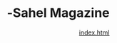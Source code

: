 # Sahel Magazine-
[index.html](https://github.com/user-attachments/files/22663440/index.html)
<!DOCTYPE html>
<html lang="ar" dir="rtl">
<head>
    <meta charset="UTF-8">
    <meta name="viewport" content="width=device-width, initial-scale=1.0">
    <title> مجلة الساحل</title>
    <link rel="stylesheet" href="https://cdnjs.cloudflare.com/ajax/libs/font-awesome/6.4.0/css/all.min.css">
    <script src="https://cdn.tailwindcss.com"></script>
    <style>
        @import url('https://fonts.googleapis.com/css2?family=Cairo:wght@300;400;600;700&family=Inter:wght@300;400;500;600&display=swap');
        
        :root {
            --primary: #1a365d;
            --secondary: #d69e2e;
            --accent: #2d3748;
            --light: #f7fafc;
            --dark: #2d3748;
        }
        
        body {
            font-family: 'Cairo', sans-serif;
            transition: all 0.3s ease;
        }
        
        .lang-en, .lang-fr, .lang-ff {
            font-family: 'Inter', sans-serif;
        }
        
        .hero-pattern {
            background: linear-gradient(rgba(26, 54, 93, 0.8), rgba(26, 54, 93, 0.9)), url('data:image/svg+xml;utf8,<svg xmlns="http://www.w3.org/2000/svg" width="100" height="100" viewBox="0 0 100 100"><rect width="100" height="100" fill="%231a365d"/><path d="M0 0L100 100M100 0L0 100" stroke="%23d69e2e" stroke-width="1"/></svg>');
        }
        
        .rtl {
            direction: rtl;
        }
        
        .ltr {
            direction: ltr;
        }
        
        /* إخفاء المحتوى أثناء تحميل اللغة */
        .translatable {
            opacity: 1;
            transition: opacity 0.3s ease;
        }
        
        .translating {
            opacity: 0.5;
        }
        
        /* تأثيرات للزر النشط */
        .lang-btn.active {
            background-color: #d69e2e !important;
            color: white !important;
        }
    </style>
</head>
<body class="bg-gray-50 text-gray-800"> <meta http-equiv="X-UA-Compatible" content="IE=edge">
    <!-- شريط التنقل -->
    <nav class="bg-white shadow-md sticky top-0 z-50">
        <div class="container mx-auto px-4">
            <div class="flex justify-between items-center py-4">
                <!-- الشعار -->
                <div class="flex items-center space-x-2 rtl:space-x-reverse">
                    <div class="w-10 h-10 bg-amber-500 rounded-full flex items-center justify-center">
                        <i class="fas fa-book text-white text-lg"></i>
                    </div>
                    <span class="text-xl font-bold text-blue-900" data-i18n="journal_title">المجلة الفولانية</span> <meta name="description" content="مجلة التاريخ والثقافة الفولانية - منصة متعددة اللغات للتراث الفولاني">
                </div>

                <!-- روابط التنقل -->
                <div class="hidden md:flex space-x-8 rtl:space-x-reverse">
                    <a href="#home" class="text-blue-900 hover:text-amber-500 font-medium" data-i18n="nav_home">الرئيسية</a>
                    <a href="#issues" class="text-blue-900 hover:text-amber-500 font-medium" data-i18n="nav_issues">الأعداد</a>
                    <a href="#articles" class="text-blue-900 hover:text-amber-500 font-medium" data-i18n="nav_articles">المقالات</a>
                    <a href="#research" class="text-blue-900 hover:text-amber-500 font-medium" data-i18n="nav_research">الأبحاث</a>
                    <a href="#oral-histories" class="text-blue-900 hover:text-amber-500 font-medium" data-i18n="nav_oral_histories">قصص شفهية</a>
                    <a href="#glossary" class="text-blue-900 hover:text-amber-500 font-medium" data-i18n="nav_glossary">المعجم</a>
                </div>

                <!-- زر القائمة المختصرة للأجهزة الصغيرة -->
                <div class="md:hidden">
                    <button id="menu-toggle" class="text-blue-900 focus:outline-none">
                        <i class="fas fa-bars text-xl"></i>
                    </button>
                </div>

                <!-- اختيار اللغة -->
                <div class="flex items-center space-x-2 rtl:space-x-reverse">
                    <button class="lang-btn px-2 py-1 text-sm bg-amber-500 text-white rounded active" data-lang="ar">عربي</button>
                    <button class="lang-btn px-2 py-1 text-sm bg-gray-100 text-gray-600 rounded lang-en" data-lang="en">EN</button>
                    <button class="lang-btn px-2 py-1 text-sm bg-gray-100 text-gray-600 rounded lang-fr" data-lang="fr">FR</button>
                    <button class="lang-btn px-2 py-1 text-sm bg-gray-100 text-gray-600 rounded lang-ff" data-lang="ff">FF</button>
                </div>
            </div>

            <!-- القائمة المختصرة -->
            <div id="mobile-menu" class="hidden md:hidden py-4 border-t">
                <div class="flex flex-col space-y-4">
                    <a href="#home" class="text-blue-900 hover:text-amber-500 font-medium" data-i18n="nav_home">الرئيسية</a>
                    <a href="#issues" class="text-blue-900 hover:text-amber-500 font-medium" data-i18n="nav_issues">الأعداد</a>
                    <a href="#articles" class="text-blue-900 hover:text-amber-500 font-medium" data-i18n="nav_articles">المقالات</a>
                    <a href="#research" class="text-blue-900 hover:text-amber-500 font-medium" data-i18n="nav_research">الأبحاث</a>
                    <a href="#oral-histories" class="text-blue-900 hover:text-amber-500 font-medium" data-i18n="nav_oral_histories">قصص شفهية</a>
                    <a href="#glossary" class="text-blue-900 hover:text-amber-500 font-medium" data-i18n="nav_glossary">المعجم</a>
                </div>
            </div>
        </div>
    </nav>

    <!-- قسم البطل (Hero) -->
    <section id="home" class="hero-pattern text-white py-20">
        <div class="container mx-auto px-4 text-center">
            <h1 class="text-4xl md:text-5xl font-bold mb-4" data-i18n="hero_title">مجلة التاريخ والثقافة الفولانية</h1>
            <p class="text-xl mb-8 max-w-3xl mx-auto" data-i18n="hero_description">منصة متعددة اللغات تهدف للحفاظ على التراث الفولاني ونشره من خلال الأبحاث الأكاديمية، القصص الشفهية، والمواد الثقافية.</p>
            <div class="flex flex-wrap justify-center gap-4">
                <a href="#issues" class="bg-amber-500 hover:bg-amber-600 text-white font-bold py-3 px-6 rounded-lg transition duration-300" data-i18n="hero_button1">
                    استكشف الأعداد الأخيرة
                </a>
                <a href="#submit" class="bg-transparent hover:bg-blue-800 border-2 border-white text-white font-bold py-3 px-6 rounded-lg transition duration-300" data-i18n="hero_button2">
                    أرسل مقالك
                </a>
            </div>
        </div>
    </section>

    <!-- الأقسام الرئيسية -->
    <section class="py-16 bg-white">
        <div class="container mx-auto px-4">
            <h2 class="text-3xl font-bold text-center text-blue-900 mb-12" data-i18n="sections_title">أقسام المجلة</h2>
            
            <div class="grid grid-cols-1 md:grid-cols-2 lg:grid-cols-3 gap-8">
                <!-- قسم الأعداد -->
                <div class="bg-blue-50 rounded-lg p-6 shadow-md hover:shadow-lg transition duration-300">
                    <div class="w-14 h-14 bg-blue-900 rounded-full flex items-center justify-center mb-4">
                        <i class="fas fa-book-open text-white text-xl"></i>
                    </div>
                    <h3 class="text-xl font-bold text-blue-900 mb-2" data-i18n="section_issues_title">الأعداد</h3>
                    <p class="text-gray-700 mb-4" data-i18n="section_issues_desc">استكشف أعداد المجلة الدورية التي تضم أحدث الأبحاث والمقالات حول الثقافة الفولانية.</p>
                    <a href="#issues" class="text-amber-600 font-medium hover:text-amber-700" data-i18n="section_explore">استكشف الأعداد →</a>
                </div>
                
                <!-- قسم المقالات -->
                <div class="bg-blue-50 rounded-lg p-6 shadow-md hover:shadow-lg transition duration-300">
                    <div class="w-14 h-14 bg-blue-900 rounded-full flex items-center justify-center mb-4">
                        <i class="fas fa-newspaper text-white text-xl"></i>
                    </div>
                    <h3 class="text-xl font-bold text-blue-900 mb-2" data-i18n="section_articles_title">المقالات</h3>
                    <p class="text-gray-700 mb-4" data-i18n="section_articles_desc">مقالات متنوعة تغطي جوانب مختلفة من التاريخ الفولاني، الثقافة، اللغة، والفنون.</p>
                    <a href="#articles" class="text-amber-600 font-medium hover:text-amber-700" data-i18n="section_read">اقرأ المقالات →</a>
                </div>
                
                <!-- قسم الأبحاث -->
                <div class="bg-blue-50 rounded-lg p-6 shadow-md hover:shadow-lg transition duration-300">
                    <div class="w-14 h-14 bg-blue-900 rounded-full flex items-center justify-center mb-4">
                        <i class="fas fa-search text-white text-xl"></i>
                    </div>
                    <h3 class="text-xl font-bold text-blue-900 mb-2" data-i18n="section_research_title">الأبحاث</h3>
                    <p class="text-gray-700 mb-4" data-i18n="section_research_desc">أبحاث أكاديمية معمقة حول التاريخ الفولاني، علم الإنسان، اللغويات، والمزيد.</p>
                    <a href="#research" class="text-amber-600 font-medium hover:text-amber-700" data-i18n="section_browse">استعرض الأبحاث →</a>
                </div>
                
                <!-- قسم القصص الشفهية -->
                <div class="bg-blue-50 rounded-lg p-6 shadow-md hover:shadow-lg transition duration-300">
                    <div class="w-14 h-14 bg-blue-900 rounded-full flex items-center justify-center mb-4">
                        <i class="fas fa-microphone text-white text-xl"></i>
                    </div>
                    <h3 class="text-xl font-bold text-blue-900 mb-2" data-i18n="section_oral_title">قصص شفهية</h3>
                    <p class="text-gray-700 mb-4" data-i18n="section_oral_desc">مجموعة من التسجيلات الصوتية والمرئية للقصص والتقاليد الشفهية الفولانية.</p>
                    <a href="#oral-histories" class="text-amber-600 font-medium hover:text-amber-700" data-i18n="section_listen">استمع إلى القصص →</a>
                </div>
                
                <!-- قسم المعجم -->
                <div class="bg-blue-50 rounded-lg p-6 shadow-md hover:shadow-lg transition duration-300">
                    <div class="w-14 h-14 bg-blue-900 rounded-full flex items-center justify-center mb-4">
                        <i class="fas fa-book text-white text-xl"></i>
                    </div>
                    <h3 class="text-xl font-bold text-blue-900 mb-2" data-i18n="section_glossary_title">المعجم</h3>
                    <p class="text-gray-700 mb-4" data-i18n="section_glossary_desc">قاموس متعدد اللغات للمصطلحات الفولانية مع تفسيراتها وأمثلة على استخدامها.</p>
                    <a href="#glossary" class="text-amber-600 font-medium hover:text-amber-700" data-i18n="section_explore_glossary">استكشف المعجم →</a>
                </div>
                
                <!-- قسم الوسائط -->
                <div class="bg-blue-50 rounded-lg p-6 shadow-md hover:shadow-lg transition duration-300">
                    <div class="w-14 h-14 bg-blue-900 rounded-full flex items-center justify-center mb-4">
                        <i class="fas fa-photo-video text-white text-xl"></i>
                    </div>
                    <h3 class="text-xl font-bold text-blue-900 mb-2" data-i18n="section_media_title">الوسائط المتعددة</h3>
                    <p class="text-gray-700 mb-4" data-i18n="section_media_desc">معرض للصور، مقاطع الفيديو، والتسجيلات الصوتية التي توثق الثقافة الفولانية.</p>
                    <a href="#media" class="text-amber-600 font-medium hover:text-amber-700" data-i18n="section_browse_media">استعرض الوسائط →</a>
                </div>
            </div>
        </div>
    </section>

    <!-- أحدث المحتويات -->
    <section class="py-16 bg-gray-100">
        <div class="container mx-auto px-4">
            <h2 class="text-3xl font-bold text-center text-blue-900 mb-12" data-i18n="latest_content">أحدث المحتويات</h2>
            
            <div class="grid grid-cols-1 md:grid-cols-2 lg:grid-cols-3 gap-8">
                <!-- مقال حديث -->
                <div class="bg-white rounded-lg overflow-hidden shadow-md hover:shadow-lg transition duration-300">
                    <div class="h-48 bg-blue-900 flex items-center justify-center">
                        <i class="fas fa-newspaper text-white text-5xl"></i>
                    </div>
                    <div class="p-6">
                        <span class="text-sm text-amber-600 font-medium" data-i18n="content_article">مقال</span>
                        <h3 class="text-xl font-bold text-blue-900 my-2" data-i18n="content_article_title">الهجرة الفولانية عبر العصور</h3>
                        <p class="text-gray-700 mb-4" data-i18n="content_article_desc">تتبع مسارات هجرة المجتمعات الفولانية عبر غرب أفريقيا وأثرها على التنوع الثقافي.</p>
                        <div class="flex justify-between items-center">
                            <span class="text-sm text-gray-500" data-i18n="content_days_ago">2 يوم مضت</span>
                            <a href="#" class="text-blue-900 hover:text-amber-600 font-medium" data-i18n="content_read_more">اقرأ المزيد →</a>
                        </div>
                    </div>
                </div>
                
                <!-- بحث حديث -->
                <div class="bg-white rounded-lg overflow-hidden shadow-md hover:shadow-lg transition duration-300">
                    <div class="h-48 bg-blue-800 flex items-center justify-center">
                        <i class="fas fa-search text-white text-5xl"></i>
                    </div>
                    <div class="p-6">
                        <span class="text-sm text-amber-600 font-medium" data-i18n="content_research">بحث</span>
                        <h3 class="text-xl font-bold text-blue-900 my-2" data-i18n="content_research_title">الأنماط الموسيقية في الثقافة الفولانية</h3>
                        <p class="text-gray-700 mb-4" data-i18n="content_research_desc">دراسة تحليلية للأنماط الموسيقية التقليدية وتطورها في المجتمعات الفولانية.</p>
                        <div class="flex justify-between items-center">
                            <span class="text-sm text-gray-500" data-i18n="content_days_ago2">5 يوم مضت</span>
                            <a href="#" class="text-blue-900 hover:text-amber-600 font-medium" data-i18n="content_read_more">اقرأ المزيد →</a>
                        </div>
                    </div>
                </div>
                
                <!-- قصة شفهية حديثة -->
                <div class="bg-white rounded-lg overflow-hidden shadow-md hover:shadow-lg transition duration-300">
                    <div class="h-48 bg-blue-700 flex items-center justify-center">
                        <i class="fas fa-microphone text-white text-5xl"></i>
                    </div>
                    <div class="p-6">
                        <span class="text-sm text-amber-600 font-medium" data-i18n="content_oral">قصة شفهية</span>
                        <h3 class="text-xl font-bold text-blue-900 my-2" data-i18n="content_oral_title">حكايات الجدّة أمونة</h3>
                        <p class="text-gray-700 mb-4" data-i18n="content_oral_desc">مجموعة من الحكايات التقليدية التي ترويها الجدّة أمونة من منطقة فوتا جالون.</p>
                        <div class="flex justify-between items-center">
                            <span class="text-sm text-gray-500" data-i18n="content_week_ago">أسبوع مضى</span>
                            <a href="#" class="text-blue-900 hover:text-amber-600 font-medium" data-i18n="content_listen">استمع →</a>
                        </div>
                    </div>
                </div>
            </div>
            
            <div class="text-center mt-12">
                <a href="#articles" class="bg-blue-900 hover:bg-blue-800 text-white font-bold py-3 px-6 rounded-lg transition duration-300" data-i18n="view_all_content">
                    عرض جميع المحتويات
                </a>
            </div>
        </div>
    </section>

    <!-- قسم الاشتراك -->
    <section class="py-16 bg-blue-900 text-white">
        <div class="container mx-auto px-4 text-center">
            <h2 class="text-3xl font-bold mb-4" data-i18n="subscribe_title">اشترك في النشرة البريدية</h2>
            <p class="text-xl mb-8 max-w-3xl mx-auto" data-i18n="subscribe_desc">ابق على اطلاع بأحدث الأبحاث، المقالات، والفعاليات المتعلقة بالثقافة الفولانية.</p>
            
            <form class="max-w-xl mx-auto flex flex-col md:flex-row gap-4">
                <input type="email" placeholder="بريدك الإلكتروني" class="flex-grow px-4 py-3 rounded-lg text-gray-800 focus:outline-none focus:ring-2 focus:ring-amber-500" data-i18n-placeholder="email_placeholder">
                <button type="submit" class="bg-amber-500 hover:bg-amber-600 text-white font-bold py-3 px-6 rounded-lg transition duration-300" data-i18n="subscribe_button">
                    اشترك الآن
                </button>
            </form>
            
            <p class="text-sm mt-4 text-blue-200" data-i18n="privacy_notice">نحن نحترم خصوصيتك ولن نشارك بريدك مع أي طرف ثالث.</p>
        </div>
    </section>

    <!-- التذييل -->
    <footer class="bg-gray-800 text-white py-12">
        <div class="container mx-auto px-4">
            <div class="grid grid-cols-1 md:grid-cols-2 lg:grid-cols-4 gap-8">
                <!-- معلومات المجلة -->
                <div>
                    <h3 class="text-xl font-bold mb-4" data-i18n="footer_journal_title">المجلة الفولانية</h3>
                    <p class="text-gray-300 mb-4" data-i18n="footer_journal_desc">منصة أكاديمية وثقافية تهدف للحفاظ على التراث الفولاني ونشره.</p>
                    <div class="flex space-x-4 rtl:space-x-reverse">
                        <a href="#" class="text-gray-300 hover:text-amber-500"><i class="fab fa-facebook-f"></i></a>
                        <a href="#" class="text-gray-300 hover:text-amber-500"><i class="fab fa-twitter"></i></a>
                        <a href="#" class="text-gray-300 hover:text-amber-500"><i class="fab fa-instagram"></i></a>
                        <a href="#" class="text-gray-300 hover:text-amber-500"><i class="fab fa-youtube"></i></a>
                    </div>
                </div>
                
                <!-- روابط سريعة -->
                <div>
                    <h3 class="text-xl font-bold mb-4" data-i18n="footer_quick_links">روابط سريعة</h3>
                    <ul class="space-y-2">
                        <li><a href="#about" class="text-gray-300 hover:text-amber-500" data-i18n="footer_about">عن المجلة</a></li>
                        <li><a href="#submit" class="text-gray-300 hover:text-amber-500" data-i18n="footer_submit">إرسال مقال</a></li>
                        <li><a href="#events" class="text-gray-300 hover:text-amber-500" data-i18n="footer_events">الفعاليات</a></li>
                        <li><a href="#contact" class="text-gray-300 hover:text-amber-500" data-i18n="footer_contact">اتصل بنا</a></li>
                        <li><a href="#donate" class="text-gray-300 hover:text-amber-500" data-i18n="footer_donate">ادعمنا</a></li>
                    </ul>
                </div>
                
                <!-- الأقسام -->
                <div>
                    <h3 class="text-xl font-bold mb-4" data-i18n="footer_sections">الأقسام</h3>
                    <ul class="space-y-2">
                        <li><a href="#issues" class="text-gray-300 hover:text-amber-500" data-i18n="nav_issues">الأعداد</a></li>
                        <li><a href="#articles" class="text-gray-300 hover:text-amber-500" data-i18n="nav_articles">المقالات</a></li>
                        <li><a href="#research" class="text-gray-300 hover:text-amber-500" data-i18n="nav_research">الأبحاث</a></li>
                        <li><a href="#oral-histories" class="text-gray-300 hover:text-amber-500" data-i18n="nav_oral_histories">قصص شفهية</a></li>
                        <li><a href="#glossary" class="text-gray-300 hover:text-amber-500" data-i18n="nav_glossary">المعجم</a></li>
                    </ul>
                </div>
                
                <!-- معلومات الاتصال -->
                <div>
                    <h3 class="text-xl font-bold mb-4" data-i18n="footer_contact_us">اتصل بنا</h3>
                    <ul class="space-y-2">
                        <li class="flex items-start">
                            <i class="fas fa-envelope mt-1 mr-2 text-amber-500 rtl:ml-2 rtl:mr-0"></i>
                            <span class="text-gray-300">info@fulanijournal.org</span>
                        </li>
                        <li class="flex items-start">
                            <i class="fas fa-phone mt-1 mr-2 text-amber-500 rtl:ml-2 rtl:mr-0"></i>
                            <span class="text-gray-300">+123 456 7890</span>
                        </li>
                        <li class="flex items-start">
                            <i class="fas fa-map-marker-alt mt-1 mr-2 text-amber-500 rtl:ml-2 rtl:mr-0"></i>
                            <span class="text-gray-300" data-i18n="footer_address">الخرطوم، السودان</span>
                        </li>
                    </ul>
                </div>
            </div>
            
            <div class="border-t border-gray-700 mt-8 pt-8 text-center text-gray-400">
                <p data-i18n="footer_copyright">جميع الحقوق محفوظة © 2023 المجلة الفولانية. المحتوى مرخص تحت رخصة المشاع الإبداعي CC BY-SA.</p>
            </div>
        </div>
    </footer>

    <script>
        // نظام الترجمة متعدد اللغات
        const translations = {
            ar: {
                // التنقل
                "journal_title": "المجلة الفولانية",
                "nav_home": "الرئيسية",
                "nav_issues": "الأعداد",
                "nav_articles": "المقالات",
                "nav_research": "الأبحاث",
                "nav_oral_histories": "قصص شفهية",
                "nav_glossary": "المعجم",
                
                // البطل (Hero)
                "hero_title": "مجلة التاريخ والثقافة الفولانية",
                "hero_description": "منصة متعددة اللغات تهدف للحفاظ على التراث الفولاني ونشره من خلال الأبحاث الأكاديمية، القصص الشفهية، والمواد الثقافية.",
                "hero_button1": "استكشف الأعداد الأخيرة",
                "hero_button2": "أرسل مقالك",
                
                // الأقسام
                "sections_title": "أقسام المجلة",
                "section_issues_title": "الأعداد",
                "section_issues_desc": "استكشف أعداد المجلة الدورية التي تضم أحدث الأبحاث والمقالات حول الثقافة الفولانية.",
                "section_articles_title": "المقالات",
                "section_articles_desc": "مقالات متنوعة تغطي جوانب مختلفة من التاريخ الفولاني، الثقافة، اللغة، والفنون.",
                "section_research_title": "الأبحاث",
                "section_research_desc": "أبحاث أكاديمية معمقة حول التاريخ الفولاني، علم الإنسان، اللغويات، والمزيد.",
                "section_oral_title": "قصص شفهية",
                "section_oral_desc": "مجموعة من التسجيلات الصوتية والمرئية للقصص والتقاليد الشفهية الفولانية.",
                "section_glossary_title": "المعجم",
                "section_glossary_desc": "قاموس متعدد اللغات للمصطلحات الفولانية مع تفسيراتها وأمثلة على استخدامها.",
                "section_media_title": "الوسائط المتعددة",
                "section_media_desc": "معرض للصور، مقاطع الفيديو، والتسجيلات الصوتية التي توثق الثقافة الفولانية.",
                
                "section_explore": "استكشف الأعداد →",
                "section_read": "اقرأ المقالات →",
                "section_browse": "استعرض الأبحاث →",
                "section_listen": "استمع إلى القصص →",
                "section_explore_glossary": "استكشف المعجم →",
                "section_browse_media": "استعرض الوسائط →",
                
                // المحتوى
                "latest_content": "أحدث المحتويات",
                "content_article": "مقال",
                "content_article_title": "الهجرة الفولانية عبر العصور",
                "content_article_desc": "تتبع مسارات هجرة المجتمعات الفولانية عبر غرب أفريقيا وأثرها على التنوع الثقافي.",
                "content_research": "بحث",
                "content_research_title": "الأنماط الموسيقية في الثقافة الفولانية",
                "content_research_desc": "دراسة تحليلية للأنماط الموسيقية التقليدية وتطورها في المجتمعات الفولانية.",
                "content_oral": "قصة شفهية",
                "content_oral_title": "حكايات الجدّة أمونة",
                "content_oral_desc": "مجموعة من الحكايات التقليدية التي ترويها الجدّة أمونة من منطقة فوتا جالون.",
                
                "content_days_ago": "2 يوم مضت",
                "content_days_ago2": "5 يوم مضت",
                "content_week_ago": "أسبوع مضى",
                "content_read_more": "اقرأ المزيد →",
                "content_listen": "استمع →",
                
                "view_all_content": "عرض جميع المحتويات",
                
                // الاشتراك
                "subscribe_title": "اشترك في النشرة البريدية",
                "subscribe_desc": "ابق على اطلاع بأحدث الأبحاث، المقالات، والفعاليات المتعلقة بالثقافة الفولانية.",
                "email_placeholder": "بريدك الإلكتروني",
                "subscribe_button": "اشترك الآن",
                "privacy_notice": "نحن نحترم خصوصيتك ولن نشارك بريدك مع أي طرف ثالث.",
                
                // التذييل
                "footer_journal_title": "المجلة الفولانية",
                "footer_journal_desc": "منصة أكاديمية وثقافية تهدف للحفاظ على التراث الفولاني ونشره.",
                "footer_quick_links": "روابط سريعة",
                "footer_about": "عن المجلة",
                "footer_submit": "إرسال مقال",
                "footer_events": "الفعاليات",
                "footer_contact": "اتصل بنا",
                "footer_donate": "ادعمنا",
                "footer_sections": "الأقسام",
                "footer_contact_us": "اتصل بنا",
                "footer_address": "الخرطوم، السودان",
                "footer_copyright": "جميع الحقوق محفوظة © 2023 المجلة الفولانية. المحتوى مرخص تحت رخصة المشاع الإبداعي CC BY-SA."
            },
            en: {
                // Navigation
                "journal_title": "Fulani Journal",
                "nav_home": "Home",
                "nav_issues": "Issues",
                "nav_articles": "Articles",
                "nav_research": "Research",
                "nav_oral_histories": "Oral Histories",
                "nav_glossary": "Glossary",
                
                // Hero
                "hero_title": "Journal of Fulani History and Culture",
                "hero_description": "A multilingual platform dedicated to preserving and disseminating Fulani heritage through academic research, oral histories, and cultural materials.",
                "hero_button1": "Explore Latest Issues",
                "hero_button2": "Submit Article",
                
                // Sections
                "sections_title": "Journal Sections",
                "section_issues_title": "Issues",
                "section_issues_desc": "Explore our periodic journal issues featuring the latest research and articles on Fulani culture.",
                "section_articles_title": "Articles",
                "section_articles_desc": "Diverse articles covering various aspects of Fulani history, culture, language, and arts.",
                "section_research_title": "Research",
                "section_research_desc": "In-depth academic research on Fulani history, anthropology, linguistics, and more.",
                "section_oral_title": "Oral Histories",
                "section_oral_desc": "A collection of audio and visual recordings of Fulani oral stories and traditions.",
                "section_glossary_title": "Glossary",
                "section_glossary_desc": "A multilingual dictionary of Fulani terms with explanations and usage examples.",
                "section_media_title": "Multimedia",
                "section_media_desc": "Gallery of images, videos, and audio recordings documenting Fulani culture.",
                
                "section_explore": "Explore Issues →",
                "section_read": "Read Articles →",
                "section_browse": "Browse Research →",
                "section_listen": "Listen to Stories →",
                "section_explore_glossary": "Explore Glossary →",
                "section_browse_media": "Browse Media →",
                
                // Content
                "latest_content": "Latest Content",
                "content_article": "Article",
                "content_article_title": "Fulani Migration Through the Ages",
                "content_article_desc": "Tracing the migration paths of Fulani communities across West Africa and their impact on cultural diversity.",
                "content_research": "Research",
                "content_research_title": "Musical Patterns in Fulani Culture",
                "content_research_desc": "An analytical study of traditional musical patterns and their evolution in Fulani societies.",
                "content_oral": "Oral History",
                "content_oral_title": "Grandma Amuna's Tales",
                "content_oral_desc": "A collection of traditional stories narrated by Grandma Amuna from the Fouta Djallon region.",
                
                "content_days_ago": "2 days ago",
                "content_days_ago2": "5 days ago",
                "content_week_ago": "1 week ago",
                "content_read_more": "Read More →",
                "content_listen": "Listen →",
                
                "view_all_content": "View All Content",
                
                // Subscription
                "subscribe_title": "Subscribe to Our Newsletter",
                "subscribe_desc": "Stay updated with the latest research, articles, and events related to Fulani culture.",
                "email_placeholder": "Your Email",
                "subscribe_button": "Subscribe Now",
                "privacy_notice": "We respect your privacy and will not share your email with any third party.",
                
                // Footer
                "footer_journal_title": "Fulani Journal",
                "footer_journal_desc": "An academic and cultural platform dedicated to preserving and promoting Fulani heritage.",
                "footer_quick_links": "Quick Links",
                "footer_about": "About",
                "footer_submit": "Submit",
                "footer_events": "Events",
                "footer_contact": "Contact",
                "footer_donate": "Donate",
                "footer_sections": "Sections",
                "footer_contact_us": "Contact Us",
                "footer_address": "Khartoum, Sudan",
                "footer_copyright": "All rights reserved © 2023 Fulani Journal. Content licensed under CC BY-SA."
            },
            fr: {
                // Navigation
                "journal_title": "Revue Foulani",
                "nav_home": "Accueil",
                "nav_issues": "Numéros",
                "nav_articles": "Articles",
                "nav_research": "Recherches",
                "nav_oral_histories": "Histoires Orales",
                "nav_glossary": "Glossaire",
                
                // Hero
                "hero_title": "Revue d'Histoire et de Culture Foulani",
                "hero_description": "Une plateforme multilingue dédiée à la préservation et à la diffusion du patrimoine foulani à travers la recherche académique, les histoires orales et les documents culturels.",
                "hero_button1": "Explorer les Derniers Numéros",
                "hero_button2": "Soumettre un Article",
                
                // Sections
                "sections_title": "Sections de la Revue",
                "section_issues_title": "Numéros",
                "section_issues_desc": "Explorez nos numéros périodiques présentant les dernières recherches et articles sur la culture foulani.",
                "section_articles_title": "Articles",
                "section_articles_desc": "Articles divers couvrant divers aspects de l'histoire, de la culture, de la langue et des arts foulani.",
                "section_research_title": "Recherches",
                "section_research_desc": "Recherches académiques approfondies sur l'histoire foulani, l'anthropologie, la linguistique et plus encore.",
                "section_oral_title": "Histoires Orales",
                "section_oral_desc": "Une collection d'enregistrements audio et visuels d'histoires et traditions orales foulani.",
                "section_glossary_title": "Glossaire",
                "section_glossary_desc": "Un dictionnaire multilingue des termes foulani avec explications et exemples d'utilisation.",
                "section_media_title": "Multimédia",
                "section_media_desc": "Galerie d'images, vidéos et enregistrements audio documentant la culture foulani.",
                
                "section_explore": "Explorer les Numéros →",
                "section_read": "Lire les Articles →",
                "section_browse": "Parcourir les Recherches →",
                "section_listen": "Écouter les Histoires →",
                "section_explore_glossary": "Explorer le Glossaire →",
                "section_browse_media": "Parcourir les Médias →",
                
                // Content
                "latest_content": "Contenu Récent",
                "content_article": "Article",
                "content_article_title": "La Migration Foulani à Travers les Âges",
                "content_article_desc": "Retracer les chemins de migration des communautés foulani à travers l'Afrique de l'Ouest et leur impact sur la diversité culturelle.",
                "content_research": "Recherche",
                "content_research_title": "Modèles Musicaux dans la Culture Foulani",
                "content_research_desc": "Une étude analytique des modèles musicaux traditionnels et leur évolution dans les sociétés foulani.",
                "content_oral": "Histoire Orale",
                "content_oral_title": "Les Contes de Grand-mère Amuna",
                "content_oral_desc": "Une collection d'histoires traditionnelles racontées par Grand-mère Amuna de la région du Fouta Djallon.",
                
                "content_days_ago": "Il y a 2 jours",
                "content_days_ago2": "Il y a 5 jours",
                "content_week_ago": "Il y a 1 semaine",
                "content_read_more": "Lire la Suite →",
                "content_listen": "Écouter →",
                
                "view_all_content": "Voir Tout le Contenu",
                
                // Subscription
                "subscribe_title": "Abonnez-vous à Notre Newsletter",
                "subscribe_desc": "Restez informé des dernières recherches, articles et événements liés à la culture foulani.",
                "email_placeholder": "Votre Email",
                "subscribe_button": "S'abonner Maintenant",
                "privacy_notice": "Nous respectons votre vie privée et ne partagerons pas votre email avec des tiers.",
                
                // Footer
                "footer_journal_title": "Revue Foulani",
                "footer_journal_desc": "Une plateforme académique et culturelle dédiée à la préservation et à la promotion du patrimoine foulani.",
                "footer_quick_links": "Liens Rapides",
                "footer_about": "À Propos",
                "footer_submit": "Soumettre",
                "footer_events": "Événements",
                "footer_contact": "Contact",
                "footer_donate": "Soutenir",
                "footer_sections": "Sections",
                "footer_contact_us": "Contactez-nous",
                "footer_address": "Khartoum, Soudan",
                "footer_copyright": "Tous droits réservés © 2023 Revue Foulani. Contenu sous licence CC BY-SA."
            },
            ff: {
                // Navigation
                "journal_title": "Jaŋde Fulfulde",
                "nav_home": "Jaɓɓorgo",
                "nav_issues": "Taƴƴe",
                "nav_articles": "Binndi",
                "nav_research": "Ƴeewtere",
                "nav_oral_histories": "Taali Tati",
                "nav_glossary": "Saggitorde",
                
                // Hero
                "hero_title": "Jaŋde Taariika e Adaaji Fulɓe",
                "hero_description": "Nokkuure ɗemɗe ɗuuɗɗe woodi njiylaw Adunaaji Fulɓe e njahrugol taariikaaji, taali tati, e ko adii ɓesngu.",
                "hero_button1": "Ƴeew Taƴƴe Kesɗe",
                "hero_button2": "Nawna Binndi",
                
                // Sections
                "sections_title": "Fedde Jaŋde",
                "section_issues_title": "Taƴƴe",
                "section_issues_desc": "Ƴeew taƴƴe jaŋde amen ɗi njahri ɓesngu e binndi kesɗi e Adunaaji Fulɓe.",
                "section_articles_title": "Binndi",
                "section_articles_desc": "Binndi ceeri ceeri ɗi hawta ko heewi e taariika Fulɓe, adunaaji, ɗemngal, e laabi.",
                "section_research_title": "Ƴeewtere",
                "section_research_desc": "Ƴeewtere anndal mawnungal e taariika Fulɓe, anndal nedɗo, ɗemngal, e ɓeydaagu.",
                "section_oral_title": "Taali Tati",
                "section_oral_desc": "Fedde mawnungal taali tati e aadaaji Fulɓe ɗi ndaaran ko heewi e ndiyam e njiylaw.",
                "section_glossary_title": "Saggitorde",
                "section_glossary_desc": "Saggitorde ɗemɗe ɗuuɗɗe woodi kala kelme Fulfulde e firooji maɓɓe e misaalaaji.",
                "section_media_title": "Ko Adii Njiylaw",
                "section_media_desc": "Nokkuure njiylaw fijirde, wideooji, e ndiyam ɗi njahri Adunaaji Fulɓe.",
                
                "section_explore": "Ƴeew Taƴƴe →",
                "section_read": "Janng Binndi →",
                "section_browse": "Ƴeew Ƴeewtere →",
                "section_listen": "Haŋkito Taali →",
                "section_explore_glossary": "Ƴeew Saggitorde →",
                "section_browse_media": "Ƴeew Njiylaw →",
                
                // Content
                "latest_content": "Ko Kesɗi",
                "content_article": "Binndi",
                "content_article_title": "Jahrugol Fulɓe Laawol Ngoni",
                "content_article_desc": "Dootagol laawol jahrugol renndooji Fulɓe haa worgo Afrik e ko waɗi e ceerol adunaaji.",
                "content_research": "Ƴeewtere",
                "content_research_title": "Fannu Wamɓe e Adunaaji Fulɓe",
                "content_research_desc": "Ƴeewtere firoowo fannu wamɓe aadaaji e ɓeydaagu maɓɓe e renndooji Fulɓe.",
                "content_oral": "Taali Tati",
                "content_oral_title": "Taali Maama Amuna",
                "content_oral_desc": "Fedde taali aadaaji ɗi Maama Amuna wiɗi yimre Fouta Djallon.",
                
                "content_days_ago": "Ñalɗi 2 ɓaawo",
                "content_days_ago2": "Ñalɗi 5 ɓaawo",
                "content_week_ago": "Yontere 1 ɓaawo",
                "content_read_more": "Janng Ɓeydaagu →",
                "content_listen": "Haŋkito →",
                
                "view_all_content": "Yiy Ko Fof",
                
                // Subscription
                "subscribe_title": "Winndito e Jaɓɓorgel Amen",
                "subscribe_desc": "Hokkito ko kesɗi e ɓesngu, binndi, e ko waɗi e Adunaaji Fulɓe.",
                "email_placeholder": "Email Maɓɓa",
                "subscribe_button": "Winndito Jooni",
                "privacy_notice": "Min ndewata suturo maɓɓa, min mbaawata njalbi email maɓɓa wonande goɗɗo.",
                
                // Footer
                "footer_journal_title": "Jaŋde Fulfulde",
                "footer_journal_desc": "Nokkuure anndal e adunaaji woodi njiylaw Adunaaji Fulɓe e njahrugol.",
                "footer_quick_links": "Jokkol Cewɗol",
                "footer_about": "Baɗte",
                "footer_submit": "Nawna",
                "footer_events": "Ko Waɗi",
                "footer_contact": "Jokkol",
                "footer_donate": "Wallu",
                "footer_sections": "Fedde",
                "footer_contact_us": "Jokkol Min",
                "footer_address": "Khartoum, Sudan",
                "footer_copyright": "Haɓɓe fof heɓii © 2023 Jaŋde Fulfulde. Ko adii ina woodi lesdi CC BY-SA."
            }
        };

        // دالة لتحميل اللغة
        function loadLanguage(lang) {
            // تغيير سمة اللغة في عنصر HTML
            document.documentElement.lang = lang;
            
            // تغيير اتجاه النص بناءً على اللغة
            if (lang === 'ar') {
                document.documentElement.dir = 'rtl';
                document.body.classList.add('rtl');
                document.body.classList.remove('ltr');
            } else {
                document.documentElement.dir = 'ltr';
                document.body.classList.add('ltr');
                document.body.classList.remove('rtl');
            }
            
            // إضافة تأثير الترجمة
            document.querySelectorAll('.translatable').forEach(el => {
                el.classList.add('translating');
            });
            
            // ترجمة النصوص
            document.querySelectorAll('[data-i18n]').forEach(el => {
                const key = el.getAttribute('data-i18n');
                if (translations[lang] && translations[lang][key]) {
                    el.textContent = translations[lang][key];
                }
            });
            
            // ترجمة النصوص في عناصر الإدخال
            document.querySelectorAll('[data-i18n-placeholder]').forEach(el => {
                const key = el.getAttribute('data-i18n-placeholder');
                if (translations[lang] && translations[lang][key]) {
                    el.placeholder = translations[lang][key];
                }
            });
            
            // إزالة تأثير الترجمة بعد انتهاء الترجمة
            setTimeout(() => {
                document.querySelectorAll('.translatable').forEach(el => {
                    el.classList.remove('translating');
                });
            }, 300);
            
            // تحديث أزرار اللغة النشطة
            document.querySelectorAll('.lang-btn').forEach(btn => {
                if (btn.getAttribute('data-lang') === lang) {
                    btn.classList.add('active');
                    btn.classList.remove('bg-gray-100', 'text-gray-600');
                    btn.classList.add('bg-amber-500', 'text-white');
                } else {
                    btn.classList.remove('active');
                    btn.classList.add('bg-gray-100', 'text-gray-600');
                    btn.classList.remove('bg-amber-500', 'text-white');
                }
            });
            
            // حفظ اللغة المفضلة
            localStorage.setItem('preferred-language', lang);
        }

        // تهيئة اللغة عند تحميل الصفحة
        document.addEventListener('DOMContentLoaded', function() {
            // إضافة صنف translatable لجميع العناصر التي يمكن ترجمتها
            document.querySelectorAll('[data-i18n], [data-i18n-placeholder]').forEach(el => {
                el.classList.add('translatable');
            });
            
            // تحديد اللغة المفضلة من localStorage أو استخدام اللغة الافتراضية
            const preferredLang = localStorage.getItem('preferred-language') || 'ar';
            loadLanguage(preferredLang);
            
            // إضافة مستمعي الأحداث لأزرار تغيير اللغة
            document.querySelectorAll('.lang-btn').forEach(btn => {
                btn.addEventListener('click', function() {
                    const lang = this.getAttribute('data-lang');
                    loadLanguage(lang);
                });
            });
            
            // تفعيل القائمة المختصرة للأجهزة الصغيرة
            document.getElementById('menu-toggle').addEventListener('click', function() {
                const menu = document.getElementById('mobile-menu');
                menu.classList.toggle('hidden');
            });
        });
    </script>
</body>
</html>
